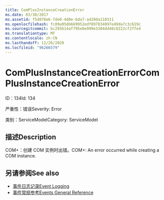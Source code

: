 ```yaml
---
title: ComPlusInstanceCreationError
ms.date: 03/30/2017
ms.assetid: f54078e6-7de0-4d0e-bda7-a420da110311
ms.openlocfilehash: fc89a95db669952edf897834097e49da7c3c619c
ms.sourcegitcommit: bc293b14af795e0e999e3304dd40c0222cf2ffe4
ms.translationtype: MT
ms.contentlocale: zh-CN
ms.lasthandoff: 11/26/2020
ms.locfileid: "96266579"
---
```

# <a name="complusinstancecreationerror"></a><span data-ttu-id="7a5ad-102">ComPlusInstanceCreationError</span><span class="sxs-lookup"><span data-stu-id="7a5ad-102">ComPlusInstanceCreationError</span></span>

<span data-ttu-id="7a5ad-103">ID：134</span><span class="sxs-lookup"><span data-stu-id="7a5ad-103">Id: 134</span></span>  
  
 <span data-ttu-id="7a5ad-104">严重性：错误</span><span class="sxs-lookup"><span data-stu-id="7a5ad-104">Severity: Error</span></span>  
  
 <span data-ttu-id="7a5ad-105">类别：ServiceModel</span><span class="sxs-lookup"><span data-stu-id="7a5ad-105">Category: ServiceModel</span></span>  
  
## <a name="description"></a><span data-ttu-id="7a5ad-106">描述</span><span class="sxs-lookup"><span data-stu-id="7a5ad-106">Description</span></span>  

 <span data-ttu-id="7a5ad-107">COM+：创建 COM 实例时出错。</span><span class="sxs-lookup"><span data-stu-id="7a5ad-107">COM+: An error occurred while creating a COM instance.</span></span>  
  
## <a name="see-also"></a><span data-ttu-id="7a5ad-108">另请参阅</span><span class="sxs-lookup"><span data-stu-id="7a5ad-108">See also</span></span>

- [<span data-ttu-id="7a5ad-109">事件日志记录</span><span class="sxs-lookup"><span data-stu-id="7a5ad-109">Event Logging</span></span>](index.md)
- [<span data-ttu-id="7a5ad-110">事件常规参考</span><span class="sxs-lookup"><span data-stu-id="7a5ad-110">Events General Reference</span></span>](events-general-reference.md)

